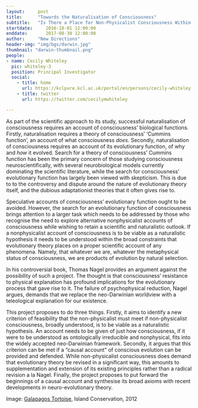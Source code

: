 ```yaml
---
layout:     post
title:      "Towards the Naturalisation of Consciousness"
subtitle:   "Is There a Place for Non-Physicalist Consciousness Within a Darwinian Framework?"  
startdate:     2016-10-01 12:00:00
enddate:       2017-08-30 12:00:00
author:     "New Directions"
header-img: "img/bgs/darwin.jpg"
thumbnail: "darwin-thumbnail.png"
people:
- name: Cecily Whiteley
  pic: whiteley-3
  position: Principal Investigator
  social:
    - title: home
      url: https://kclpure.kcl.ac.uk/portal/en/persons/cecily-whiteley(800cbce0-8faf-4332-ad06-01aa445d7a5c).html
    - title: twitter
      url: https://twitter.com/cecilymwhiteley

---
```



As part of the scientific approach to its study, successful naturalisation of consciousness requires an account of consciousness’ biological functions. Firstly, naturalisation requires a theory of consciousness’ ‘Cummins function’, an account of what consciousness *does*. Secondly, naturalisation of consciousness requires an account of its evolutionary function, of why and *how* it evolved. Search for a theory of consciousness’ Cummins function has been the primary concern of those studying consciousness neuroscientifically, with several neurobiological models currently dominating the scientific literature, while the search for consciousness’ evolutionary function has largely been viewed with skepticism. This is due to to the controversy and dispute around the nature of evolutionary theory itself, and the dubious adaptationist theories that it often gives rise to.

Speculative accounts of consciousness’ evolutionary function ought to be avoided. However, the search for an evolutionary function of consciousness brings attention to a larger task which needs to be addressed by those who recognise the need to explore alternative non­physicalist accounts of consciousness while wishing to retain a scientific and naturalistic outlook. If a non­physicalist account of consciousness is to be viable as a naturalistic hypothesis it needs to be understood within the broad constraints that evolutionary theory places on a proper scientific account of any phenomena. Namely, that whatever we are, whatever the metaphysical status of consciousness, we are products of evolution by natural selection.

In his controversial book, Thomas Nagel provides an argument against the possibility of such a project. The thought is that consciousness’ resistance to physical explanation has profound implications for the evolutionary process that gave rise to it. The failure of psychophysical reduction, Nagel argues, demands that we replace the neo­-Darwinian worldview with a teleological explanation for our existence.

This project proposes to do three things. Firstly, it aims to identify a new criterion of feasibility that the non­-physicalist must meet if non-­physicalist consciousness, broadly understood, is to be viable as a naturalistic hypothesis. An account needs to be given of just how consciousness, if it were to be understood as ontologically irreducible and non­physical, fits into the widely accepted neo­-Darwinian framework. Secondly, it argues that this criterion can be met if a “causal account” of conscious evolution can be provided and defended. While non­-physicalist consciousness does demand that evolutionary theory be revised in a significant way, this amounts to supplementation and extension of its existing principles rather than a radical revision a la Nagel. Finally, the project proposes to put forward the beginnings of a causal account and synthesise its broad axioms with recent developments in neuro­-evolutionary theory.

<span class="caption text-muted">Image:
<a href="https://www.flickr.com/photos/islandconservation/7938113336/" target="_blank">Galapagos Tortoise</a>, Island Conservation, 2012</span>
